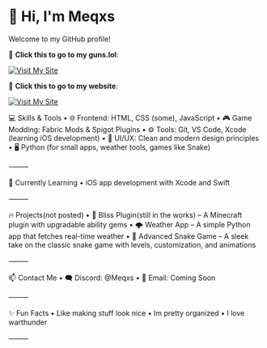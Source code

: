 # 👋 Hi, I'm Meqxs

Welcome to my GitHub profile!


🚀 **Click this to go to my guns.lol**:  

[![Visit My Site](https://img.shields.io/badge/visit-guns.lol%2Fmeqxs-blue?style=for-the-badge)](https://guns.lol/meqxs)


🚀 **Click this to go to my website**:

[![Visit My Site](https://img.shields.io/badge/visit-meqxs.github.io/Website/%2Fmeqxs-green?style=for-the-badge)](https://meqxs.github.io/Website/)


💻 Skills & Tools
	•	🌐 Frontend: HTML, CSS (some), JavaScript
	•	🎮 Game Modding: Fabric Mods & Spigot Plugins
	•	⚙️ Tools: Git, VS Code, Xcode (learning iOS development)
	•	🎨 UI/UX: Clean and modern design principles
	•	🖥️ Python (for small apps, weather tools, games like Snake)

⸻

🧠 Currently Learning
	•	iOS app development with Xcode and Swift

⸻

🔥 Projects(not posted)
	•	🧱 Bliss Plugin(still in the works) – A Minecraft plugin with upgradable ability gems
	•	🌩 Weather App – A simple Python app that fetches real-time weather
	•	🐍 Advanced Snake Game – A sleek take on the classic snake game with levels, customization, and animations
 
⸻

📫 Contact Me
	•	🗨️ Discord: @Meqxs
	•	📧 Email: Coming Soon

⸻

✨ Fun Facts
	•	Like making stuff look nice
	•	Im pretty organized
	•	I love warthunder
 

⸻
